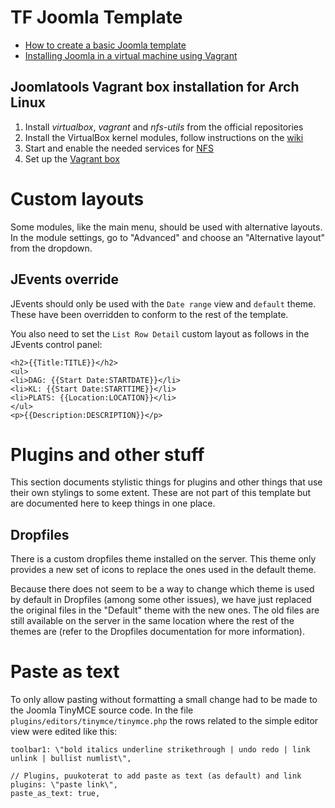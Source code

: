 # TF Joomla Template

* [How to create a basic Joomla template](https://docs.joomla.org/Creating_a_basic_Joomla!_template)
* [Installing Joomla in a virtual machine using Vagrant](https://github.com/joomlatools/joomla-vagrant)

## Joomlatools Vagrant box installation for Arch Linux

1. Install _virtualbox_, _vagrant_ and _nfs-utils_ from the official repositories
2. Install the VirtualBox kernel modules, follow instructions on the [wiki](https://wiki.archlinux.org/index.php/VirtualBox#Install_the_VirtualBox_kernel_modules)
3. Start and enable the needed services for [NFS](https://wiki.archlinux.org/index.php/NFS#Starting_the_server)
4. Set up the [Vagrant box](https://github.com/joomlatools/joomla-vagrant)

# Custom layouts

Some modules, like the main menu, should be used with alternative layouts. In the module settings, go to "Advanced" and choose an "Alternative layout" from the dropdown.


## JEvents override

JEvents should only be used with the `Date range` view and `default` theme. These have been overridden to conform to the rest of the template.

You also need to set the `List Row Detail` custom layout as follows in the JEvents control panel:
```
<h2>{{Title:TITLE}}</h2>
<ul>
<li>DAG: {{Start Date:STARTDATE}}</li>
<li>KL: {{Start Date:STARTTIME}}</li>
<li>PLATS: {{Location:LOCATION}}</li>
</ul>
<p>{{Description:DESCRIPTION}}</p>
```

# Plugins and other stuff

This section documents stylistic things for plugins and other things that use their own stylings to some extent. These are not part of this template but are documented here to keep things in one place.

## Dropfiles

There is a custom dropfiles theme installed on the server. This theme only provides a new set of icons to replace the ones used in the default theme.

Because there does not seem to be a way to change which theme is used by default in Dropfiles (among some other issues), we have just replaced the original files in the "Default" theme with the new ones. The old files are still available on the server in the same location where the rest of the themes are (refer to the Dropfiles documentation for more information).

# Paste as text

To only allow pasting without formatting a small change had to be made to the Joomla TinyMCE source code. In the file `plugins/editors/tinymce/tinymce.php` the rows related to the simple editor view were edited like this:

```
toolbar1: \"bold italics underline strikethrough | undo redo | link unlink | bullist numlist\",

// Plugins, puukoterat to add paste as text (as default) and link
plugins: \"paste link\",
paste_as_text: true,
```


